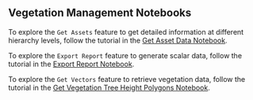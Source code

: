 ## Vegetation Management Notebooks


To explore the `Get Assets` feature to get detailed information at different hierarchy levels, follow the tutorial in the [Get Asset Data Notebook](https://github.com/IBM/Environmental-Intelligence-Suite/blob/vegm-notebooks/docs/notebooks/vegm/Get_Asset_Data.ipynb).

To explore the `Export Report` feature to generate scalar data, follow the tutorial in the [Export Report Notebook](https://github.com/IBM/Environmental-Intelligence-Suite/blob/vegm-notebooks/docs/notebooks/vegm/Export_Report.ipynb).

To explore the `Get Vectors` feature to retrieve vegetation data, follow the tutorial in the [Get Vegetation Tree Height Polygons Notebook](https://github.com/IBM/Environmental-Intelligence-Suite/blob/vegm-notebooks/docs/notebooks/vegm/Get_Veg_Polygons_and_KPIs.ipynb).
